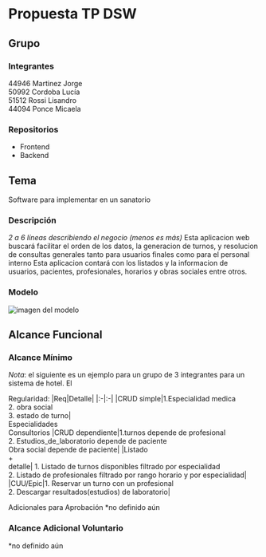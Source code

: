# Propuesta TP DSW

## Grupo
### Integrantes
44946 Martinez Jorge<br>
50992 Cordoba Lucía<br>
51512 Rossi Lisandro<br>
44094 Ponce Micaela<br>


### Repositorios
* Frontend
* Backend


## Tema
Software para implementar en un sanatorio
### Descripción
*2 a 6 líneas describiendo el negocio (menos es más)*
Esta aplicacion web buscará facilitar el orden de los datos, la generacion de turnos, y resolucion de consultas generales tanto para usuarios finales como para el personal interno
Esta aplicacion contará con los listados y la informacion de usuarios, pacientes, profesionales, horarios y obras sociales entre otros.


### Modelo
![imagen del modelo]()

## Alcance Funcional 

### Alcance Mínimo

*Nota*: el siguiente es un ejemplo para un grupo de 3 integrantes para un sistema de hotel. El 

Regularidad:
|Req|Detalle|
|:-|:-|
|CRUD simple|1.Especialidad medica<br>2. obra social<br>3. estado de turno| <br>Especialidades<br>Consultorios
|CRUD dependiente|1.turnos depende de profesional <br>2. Estudios_de_laboratorio depende de paciente<br>Obra social depende de paciente|
|Listado<br>+<br>detalle| 1. Listado de turnos disponibles filtrado por especialidad<br> 2. Listado de profesionales filtrado por rango horario y por especialidad|
|CUU/Epic|1. Reservar un turno con un profesional<br>2. Descargar resultados(estudios) de laboratorio|




Adicionales para Aprobación
*no definido aún

### Alcance Adicional Voluntario
*no definido aún

